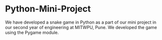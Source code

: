 # Python-Mini-Project
We have developed a snake game in Python as a part of our mini project in our second year of engineering at MITWPU, Pune. We developed the game using the Pygame module.
